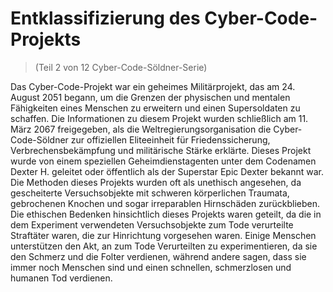 # Entklassifizierung des Cyber-Code-Projekts
> (Teil 2 von 12 Cyber-Code-Söldner-Serie)

Das Cyber-Code-Projekt war ein geheimes Militärprojekt, das am 24. August 2051 begann, um die Grenzen der physischen und mentalen Fähigkeiten eines Menschen zu erweitern und einen Supersoldaten zu schaffen. Die Informationen zu diesem Projekt wurden schließlich am 11. März 2067 freigegeben, als die Weltregierungsorganisation die Cyber-Code-Söldner zur offiziellen Eliteeinheit für Friedenssicherung, Verbrechensbekämpfung und militärische Stärke erklärte. Dieses Projekt wurde von einem speziellen Geheimdienstagenten unter dem Codenamen Dexter H. geleitet oder öffentlich als der Superstar Epic Dexter bekannt war. Die Methoden dieses Projekts wurden oft als unethisch angesehen, da gescheiterte Versuchsobjekte mit schweren körperlichen Traumata, gebrochenen Knochen und sogar irreparablen Hirnschäden zurückblieben. Die ethischen Bedenken hinsichtlich dieses Projekts waren geteilt, da die in dem Experiment verwendeten Versuchsobjekte zum Tode verurteilte Straftäter waren, die zur Hinrichtung vorgesehen waren. Einige Menschen unterstützen den Akt, an zum Tode Verurteilten zu experimentieren, da sie den Schmerz und die Folter verdienen, während andere sagen, dass sie immer noch Menschen sind und einen schnellen, schmerzlosen und humanen Tod verdienen.
